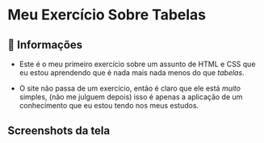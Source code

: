 # Meu Exercício Sobre Tabelas
## 🍮 Informações
- Este é o meu primeiro exercício sobre um assunto de HTML e CSS que eu estou aprendendo que é nada mais nada menos do que *tabelas*.

- O site não passa de um exercício, então é claro que ele está *muito* simples, (não me julguem depois) isso é apenas a aplicação de um conhecimento que eu estou tendo nos meus estudos.

## Screenshots da tela 

